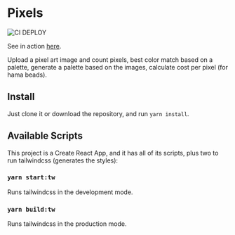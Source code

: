 # Pixels
![CI DEPLOY](https://github.com/lexcast/pixels/workflows/CI%20DEPLOY/badge.svg)

See in action [here](https://lexcast.github.io/pixels/).

Upload a pixel art image and count pixels, best color match based on a palette, generate a palette based on the images, calculate cost per pixel (for hama beads).

## Install

Just clone it or download the repository, and run `yarn install`.

## Available Scripts

This project is a Create React App, and it has all of its scripts, plus two to run tailwindcss (generates the styles):

### `yarn start:tw`

Runs tailwindcss in the development mode.

### `yarn build:tw`

Runs tailwindcss in the production mode.<br />
